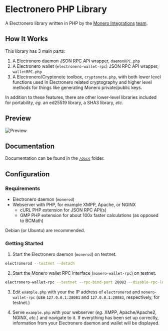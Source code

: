 # Electronero PHP Library
A Electronero library written in PHP by the [Monero Integrations](https://monerointegrations.com) [team](https://github.com/monero-integrations/monerophp/graphs/contributors).

## How It Works
This library has 3 main parts:

1. A Electronero daemon JSON RPC API wrapper, `daemonRPC.php`
2. A Electronero wallet (`electronero-wallet-rpc`) JSON RPC API wrapper, `walletRPC.php`
3. A Electronero/Cryptonote toolbox, `cryptonote.php`, with both lower level functions used in Electronero related cryptography and higher level methods for things like generating Monero private/public keys.

In addition to these features, there are other lower-level libraries included for portability, *eg.* an ed25519 library, a SHA3 library, *etc.*

## Preview
![Preview](https://user-images.githubusercontent.com/4107993/38056594-b6cd6e14-3291-11e8-96e2-a771b0e9cee3.png)

## Documentation

Documentation can be found in the [`/docs`](https://github.com/sneurlax/monerophp/tree/master/docs) folder.

## Configuration
### Requirements
 - Electronero daemon (`monerod`)
 - Webserver with PHP, for example XMPP, Apache, or NGINX
    - cURL PHP extension for JSON RPC API(s)
    - GMP PHP extension for about 100x faster calculations (as opposed to BCMath)

Debian (or Ubuntu) are recommended.
 
### Getting Started

1. Start the Electronero daemon (`monerod`) on testnet.
```bash
electronerod --testnet --detach
```

2. Start the Monero wallet RPC interface (`monero-wallet-rpc`) on testnet.
```bash
electronero-wallet-rpc --testnet --rpc-bind-port 28083 --disable-rpc-login --wallet-dir /path/to/wallet/directory
```

3. Edit `example.php` with your the IP address of `electronerod` and `monero-wallet-rpc` (use `127.0.0.1:28081` and `127.0.0.1:28083`, respectively, for testnet.)

4. Serve `example.php` with your webserver (*eg.* XMPP, Apache/Apache2, NGINX, *etc.*) and navigate to it.  If everything has been set up correctly, information from your Electronero daemon and wallet will be displayed.
